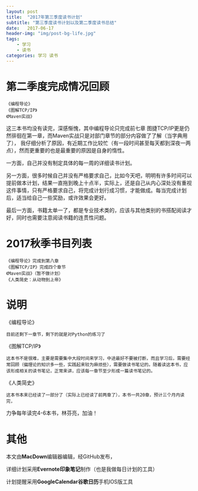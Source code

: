 ```yaml
---
layout: post
title:  "2017年第三季度读书计划"
subtitle: "第三季度读书计划以及第二季度读书总结"
date:   2017-06-17
header-img: "img/post-bg-life.jpg"
tags:
    - 学习
    - 读书
categories: 学习 读书
---
```

 
# 第二季度完成情况回顾

	《编程导论》
	《图解TCP/IP》
	《Maven实战》
	
这三本书均没有读完，深感惭愧，其中编程导论只完成前七章
图捷TCP/IP更是仍然徘徊在第一章，而Maven实战只是对部门章节的部分内容做了了解（当字典用了），
我仔细分析了原因，有近期工作比较忙（有一段时间甚至每天都到深夜一两点），然而更重要的也是最重要的原因是自身的惰性。

一方面，自己并没有制定具体的每一周的详细读书计划。

另一方面，很多时候自己并没有严格要求自己，比如今天吧，明明有许多时间可以提前做本计划，结果一直拖到晚上十点半，实际上，还是自己从内心深处没有重视这件事情，只有严格要求自己，将完成计划行成习惯，才能做成。每当完成计划后，适当给自己一些奖励，或许效果会更好。

最后一方面，书籍太单一了，都是专业技术类的，应该与其他类别的书搭配阅读才好，同时也需要注意阅读书籍的连贯性问题。

# 2017秋季书目列表
	
	《编程导论》完成到第八章
	《图解TCP/IP》完成四个章节
	《Maven实战》（暂不做计划）
	《人类简史：从动物到上帝》

# 说明

《编程导论》

	目前还剩下一章节，剩下的就是对Python的练习了
	
《图解TCP/IP》
	
	这本书不是很难，主要是需要集中大段时间来学习，中途最好不要被打断，而且学习后，需要经常回顾（偏理论的知识多一些，实践起来较为麻烦些），需要做读书笔记的。随着读这本书，应该形成相关的读书笔记，正常来讲，应该每一章节至少形成一篇读书笔记的。
	
《人类简史》
	
	这本书本来已经读了一部分了（实际上已经读了前两章了），本书一共20章，预计三个月内读完，

力争每年读完4-6本书，林芬亮，加油！

# 其他

本文由**MacDown**编辑器编辑，经GitHub发布，

详细计划采用**Evernote印象笔记**制作（也是我做每日计划的工具）

计划提醒采用**GoogleCalendar谷歌日历**手机IOS版工具

